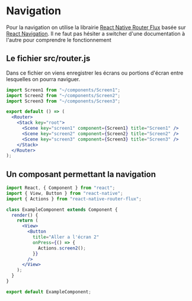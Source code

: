 # Navigation

Pour la navigation on utilise la librairie [React Native Router Flux](https://github.com/aksonov/react-native-router-flux) basée sur [React Navigation](https://reactnavigation.org/docs/intro/).
Il ne faut pas hésiter a switcher d'une documentation à l'autre pour comprendre le fonctionnement

## Le fichier src/router.js

Dans ce fichier on viens enregistrer les écrans ou portions d'écran entre lesquelles on pourra naviguer.

```jsx
import Screen1 from "~/components/Screen1";
import Screen2 from "~/components/Screen2";
import Screen3 from "~/components/Screen3";

export default () => (
  <Router>
    <Stack key="root">
      <Scene key="screen1" component={Screen1} title="Screen1" />
      <Scene key="screen2" component={Screen2} title="Screen2" />
      <Scene key="screen3" component={Screen3} title="Screen3" />
    </Stack>
  </Router>
);
```

## Un composant permettant la navigation

```jsx
import React, { Component } from "react";
import { View, Button } from "react-native";
import { Actions } from "react-native-router-flux";

class ExampleComponent extends Component {
  render() {
    return (
      <View>
        <Button
          title="Aller a l'écran 2"
          onPress={() => {
            Actions.screen2();
          }}
        />
      </View>
    );
  }
}

export default ExampleComponent;
```
